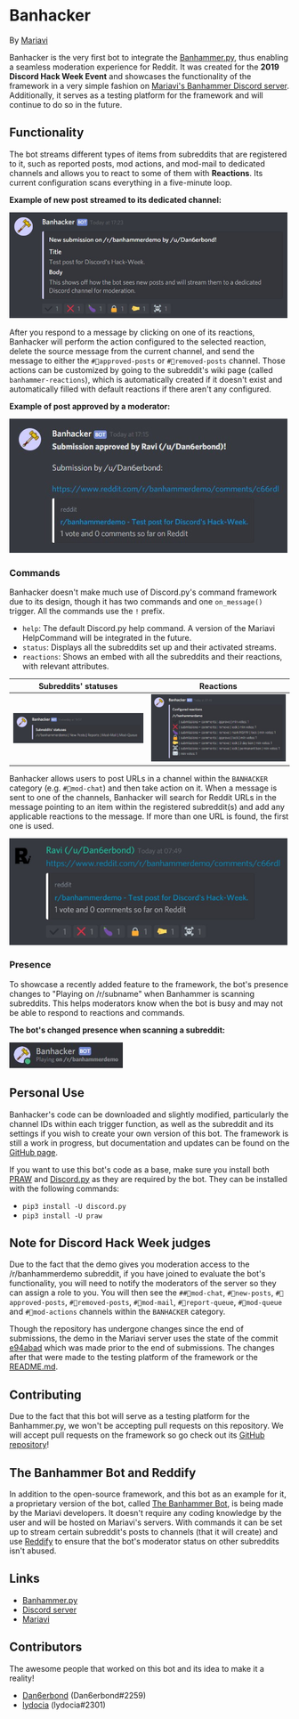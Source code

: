 # Banhacker
By [Mariavi](https://dan6erbond.github.io/mariavi)

Banhacker is the very first bot to integrate the [Banhammer.py](https://github.com/Dan6erbond/Banhammer.py), thus enabling a seamless moderation experience for Reddit. It was created for the **2019 Discord Hack Week Event** and showcases the functionality of the framework in a very simple fashion on [Mariavi's Banhammer Discord server](https://discordapp.com/invite/9JrGC8f). Additionally, it serves as a testing platform for the framework and will continue to do so in the future.

## Functionality
The bot streams different types of items from subreddits that are registered to it, such as reported posts, mod actions, and mod-mail to dedicated channels and allows you to react to some of them with **Reactions**. Its current configuration scans everything in a five-minute loop.

**Example of new post streamed to its dedicated channel:**

<img src="img/new_submission.jpg" width="500">

After you respond to a message by clicking on one of its reactions, Banhacker will perform the action configured to the selected reaction, delete the source message from the current channel, and send the message to either the `#🔨approved-posts` or `#🔨removed-posts` channel. Those actions can be customized by going to the subreddit's wiki page (called `banhammer-reactions`), which is automatically created if it doesn't exist and automatically filled with default reactions if there aren't any configured.

**Example of post approved by a moderator:**

<img src="img/approved_submission.jpg" width="500">

### Commands
Banhacker doesn't make much use of Discord.py's command framework due to its design, though it has two commands and one `on_message()` trigger. All the commands use the `!` prefix.

 - `help`: The default Discord.py help command. A version of the Mariavi HelpCommand will be integrated in the future.
 - `status`: Displays all the subreddits set up and their activated streams.
 - `reactions`: Shows an embed with all the subreddits and their reactions, with relevant attributes.
 
Subreddits' statuses           | Reactions
:-----------------------------:|:-------------------------:
![](img/subreddit_status.jpg)  | ![](img/reactions.jpg)
 
Banhacker allows users to post URLs in a channel within the `BANHACKER` category (e.g. `#🔨mod-chat`) and then take action on it. When a message is sent to one of the channels, Banhacker will search for Reddit URLs in the message pointing to an item within the registered subreddit(s) and add any applicable reactions to the message. If more than one URL is found, the first one is used.

<img src="img/message_reactions.jpg" width="500">

### Presence
To showcase a recently added feature to the framework, the bot's presence changes to "Playing on /r/subname" when Banhammer is scanning subreddits. This helps moderators know when the bot is busy and may not be able to respond to reactions and commands.

**The bot's changed presence when scanning a subreddit:**

<img src="img/changed_presence.jpg">

## Personal Use
Banhacker's code can be downloaded and slightly modified, particularly the channel IDs within each trigger function, as well as the subreddit and its settings if you wish to create your own version of this bot. The framework is still a work in progress, but documentation and updates can be found on the [GitHub page](https://github.com/Dan6erbond/Banhammer.py).

If you want to use this bot's code as a base, make sure you install both [PRAW](https://praw.readthedocs.io) and [Discord.py](https://discordpy.readthedocs.io) as they are required by the bot. They can be installed with the following commands:
 - `pip3 install -U discord.py`
 - `pip3 install -U praw`

## Note for Discord Hack Week judges
Due to the fact that the demo gives you moderation access to the /r/banhammerdemo subreddit, if you have joined to evaluate the bot's functionality, you will need to notify the moderators of the server so they can assign a role to you. You will then see the `##🔨mod-chat`, `#🔨new-posts`, `#🔨approved-posts`, `#🔨removed-posts`, `#🔨mod-mail`, `#🔨report-queue`, `#🔨mod-queue` and `#🔨mod-actions` channels within the `BANHACKER` category.

Though the repository has undergone changes since the end of submissions, the demo in the Mariavi server uses the state of the commit [e94abad](https://github.com/Dan6erbond/Banhacker/commit/e94abad2803ed5b930ec3974d4a3992650e067c8) which was made prior to the end of submissions. The changes after that were made to the testing platform of the framework or the [README.md](README.md).

## Contributing
Due to the fact that this bot will serve as a testing platform for the Banhammer.py, we won't be accepting pull requests on this repository. We will accept pull requests on the framework so go check out its [GitHub repository](https://github.com/Dan6erbond/Banhammer.py)!

## The Banhammer Bot and Reddify
In addition to the open-source framework, and this bot as an example for it, a proprietary version of the bot, called [The Banhammer Bot](https://dan6erbond.github.io/mariavi/banhammer.html), is being made by the Mariavi developers. It doesn't require any coding knowledge by the user and will be hosted on Mariavi's servers. With commands it can be set up to stream certain subreddit's posts to channels (that it will create) and use [Reddify](https://dan6erbond.github.io/mariavi/reddify.html) to ensure that the bot's moderator status on other subreddits isn't abused.

## Links
 - [Banhammer.py](https://github.com/Dan6erbond/Banhammer.py)
 - [Discord server](https://discordapp.com/invite/9JrGC8f)
 - [Mariavi](https://dan6erbond.github.io/mariavi)

## Contributors
The awesome people that worked on this bot and its idea to make it a reality!
 - [Dan6erbond](https://dan6erbond.github.io) (Dan6erbond#2259)
 - [lydocia](https://www.lydocia.com) (lydocia#2301)
